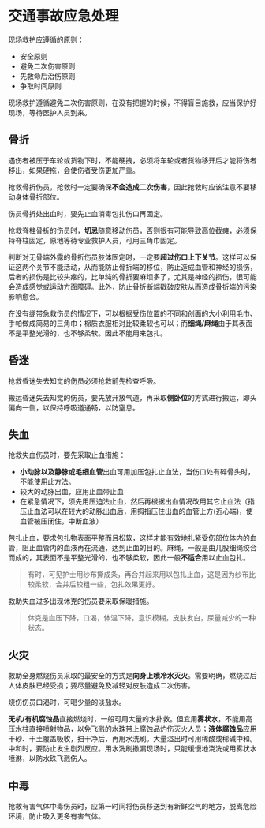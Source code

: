 # 交通事故应急处理
现场救护应遵循的原则：
- 安全原则
- 避免二次伤害原则
- 先救命后治伤原则
- 争取时间原则

现场救护遵循避免二次伤害原则，在没有把握的时候，不得盲目施救，应当保护好现场，等待医护人员到来。

## 骨折
遇伤者被压于车轮或货物下时，不能硬拽，必须将车轮或者货物移开后才能将伤者移出，如果硬拖，会使伤者受伤更加严重。

抢救骨折伤员，抢救时一定要确保**不会造成二次伤害**，因此抢救时应该注意不要移动身体骨折部位。

伤员骨折处出血时，要先止血消毒包扎伤口再固定。

抢救脊柱骨折的伤员时，**切忌**随意移动伤员，否则很有可能导致高位截瘫，必须保持脊柱固定，原地等待专业救护人员，可用三角巾固定。

判断对无骨端外露的骨折伤员肢体固定时，一定要**超过伤口上下关节**。这样可以保证这两个关节不能活动，从而能防止骨折端的移位，防止造成血管和神经的损伤，后者的损伤是比较头疼的，比单纯的骨折要麻烦多了，尤其是神经的损伤，很可能会造成感觉或运动方面障碍。此外，防止骨折断端戳破皮肤从而造成骨折端的污染影响愈合。

在没有绷带急救伤员的情况下，可以根据受伤位置的不同和创面的大小利用毛巾、手帕做成简易的三角巾；棉质衣服相对比较柔软也可以；而**细绳/麻绳**由于其表面不是平整光滑的，也不够柔软。因此不能用来包扎。

## 昏迷
抢救昏迷失去知觉的伤员必须抢救前先检查呼吸。

搬运昏迷失去知觉的伤员，要先放开放气道，再采取**侧卧位**的方式进行搬运，即头偏向一侧，以保持呼吸道通畅，以防窒息。

## 失血
抢救失血伤员时，要先采取止血措施：
- **小动脉以及静脉或毛细血管**出血可用加压包扎止血法，当伤口处有碎骨头时，不能使用此方法。
- 较大的动脉出血，应用止血带止血
- 在紧急情况下，须先用压迫法止血，然后再根据出血情况改用其它止血法（指压止血法可以在较大的动脉出血后，用拇指压住出血的血管上方(近心端)，使血管被压闭住，中断血液）

包扎止血，要求包扎物表面平整而且松软，这样才能有效地扎紧受伤部位体内的血管，阻止血管内的血液再在流通，达到止血的目的。麻绳，一般是由几股细绳绞合而成的，其表面不是平整光滑的，也不够柔软，因此一般**不适合**用以止血包扎。
> 有时，可见护士用纱布撕成条，再合并起来用以包扎止血，这是因为纱布比较柔软，合并后较粗一些，包扎效果更好。

救助失血过多出现休克的伤员要采取保暖措施。
> 休克是血压下降，口渴，体温下降，意识模糊，皮肤发白，尿量减少的一种状态。

## 火灾
救助全身燃烧伤员采取的最安全的方式是**向身上喷冷水灭火**。需要明确，燃烧过后人体皮肤已经受损；要尽量避免及减轻对皮肤造成二次伤害。

烧伤伤员口渴时，可喝少量的淡盐水。

**无机/有机腐蚀品**直接燃烧时，一般可用大量的水扑救。但宜用**雾状水**，不能用高压水柱直接喷射物品，以免飞溅的水珠带上腐蚀品灼伤灭火人员；**液体腐蚀品**应用干砂、干土覆盖吸收，扫干净后，再用水洗刷。大量溢出时可用稀酸或稀碱中和。中和时，要防止发生剧烈反应。用水洗刷撒漏现场时，只能缓慢地浇洗或用雾状水喷淋，以防水珠飞溅伤人。

## 中毒
抢救有害气体中毒伤员时，应第一时间将伤员移送到有新鲜空气的地方，脱离危险环境，防止吸入更多有害气体。
